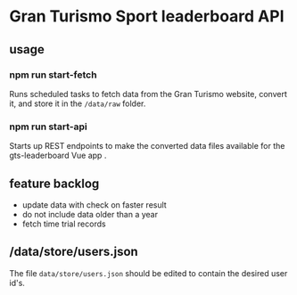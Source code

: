 # Gran Turismo Sport leaderboard API

## usage

### npm run start-fetch

Runs scheduled tasks to fetch data from the Gran Turismo website, convert it, and store it in the `/data/raw` folder.

### npm run start-api

Starts up REST endpoints to make the converted data files available for the gts-leaderboard Vue app .

## feature backlog

* update data with check on faster result
* do not include data older than a year
* fetch time trial records

## /data/store/users.json

The file `data/store/users.json` should be edited to contain the desired user id's.

